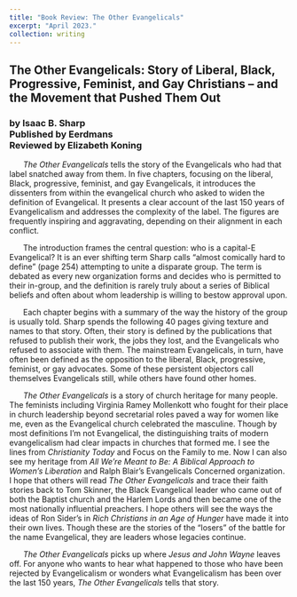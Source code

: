 ```yaml
---
title: "Book Review: The Other Evangelicals"
excerpt: "April 2023."
collection: writing
---
```


<html>
  <h2>The Other Evangelicals: Story of Liberal, Black, Progressive, Feminist, and Gay Christians – and the Movement that Pushed Them Out</h2>
  <h3>by Isaac B. Sharp<br>Published by Eerdmans<br>Reviewed by Elizabeth Koning</h3>
  <body>
  <p style="text-indent: 25px;">
  <i>The Other Evangelicals</i> tells the story of the Evangelicals who had that label snatched away from them. In five chapters, focusing on the liberal, Black, progressive, feminist, and gay Evangelicals, it introduces the dissenters from within the evangelical church who asked to widen the definition of Evangelical. It presents a clear account of the last 150 years of Evangelicalism and addresses the complexity of the label. The figures are frequently inspiring and aggravating, depending on their alignment in each conflict.
  </p>
  <p style="text-indent: 25px;">
  The introduction frames the central question: who is a capital-E Evangelical? It is an ever shifting term Sharp calls “almost comically hard to define” (page 254) attempting to unite a disparate group. The term is debated as every new organization forms and decides who is permitted to their in-group, and the definition is rarely truly about a series of Biblical beliefs and often about whom leadership is willing to bestow approval upon.
  </p>
  <p style="text-indent: 25px;">
  Each chapter begins with a summary of the way the history of the group is usually told. Sharp spends the following 40 pages giving texture and names to that story. Often, their story is defined by the publications that refused to publish their work, the jobs they lost, and the Evangelicals who refused to associate with them. The mainstream Evangelicals, in turn, have often been defined as the opposition to the liberal, Black, progressive, feminist, or gay advocates. Some of these persistent objectors call themselves Evangelicals still, while others have found other homes.
  </p>
  <p style="text-indent: 25px;">
  <i>The Other Evangelicals</i> is a story of church heritage for many people. The feminists including Virginia Ramey Mollenkott who fought for their place in church leadership beyond secretarial roles paved a way for women like me, even as the Evangelical church celebrated the masculine. Though by most definitions I’m not Evangelical, the distinguishing traits of modern evangelicalism had clear impacts in churches that formed me. I see the lines from <i>Christianity Today</i> and Focus on the Family to me. Now I can also see my heritage from <i>All We’re Meant to Be: A Biblical Approach to Women’s Liberation</i> and Ralph Blair’s Evangelicals Concerned organization. I hope that others will read <i>The Other Evangelicals</i> and trace their faith stories back to Tom Skinner, the Black Evangelical leader who came out of both the Baptist church and the Harlem Lords and then became one of the most nationally influential preachers. I hope others will see the ways the ideas of Ron Sider’s in <i>Rich Christians in an Age of Hunger</i> have made it into their own lives. Though these are the stories of the “losers” of the battle for the name Evangelical, they are leaders whose legacies continue.
  </p>
  <p style="text-indent: 25px;">
  <i>The Other Evangelicals</i> picks up where <i>Jesus and John Wayne</i> leaves off. For anyone who wants to hear what happened to those who have been rejected by Evangelicalism or wonders what Evangelicalism has been over the last 150 years, <i>The Other Evangelicals</i> tells that story.
  </p>
  </body>
</html>

